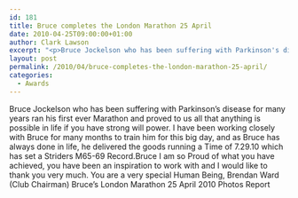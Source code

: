 ```yaml
---
id: 181
title: Bruce completes the London Marathon 25 April
date: 2010-04-25T09:00:00+01:00
author: Clark Lawson
excerpt: "<p>Bruce Jockelson who has been suffering with Parkinson's disease for many years ran his first ever Marathon and proved to us all that anything is possible in life if you have strong will power. I have been working closely with Bruce for many months to train him for this big day, and as Bruce has always done in life, he delivered the goods running a Time of 7.29.10 which has set a Striders M65-69 Record.Bruce I am so Proud of what you have achieved, you have been an inspiration to work with and I would like to thank you very much. You are a very special Human Being, Brendan Ward (Club Chairman) Bruce's London Marathon 25 April 2010 Photos Report</p>"
layout: post
permalink: /2010/04/bruce-completes-the-london-marathon-25-april/
categories:
  - Awards
---
```

Bruce Jockelson who has been suffering with Parkinson&#8217;s disease for many years ran his first ever Marathon and proved to us all that anything is possible in life if you have strong will power. I have been working closely with Bruce for many months to train him for this big day, and as Bruce has always done in life, he delivered the goods running a Time of 7.29.10 which has set a Striders M65-69 Record.Bruce I am so Proud of what you have achieved, you have been an inspiration to work with and I would like to thank you very much. You are a very special Human Being, Brendan Ward (Club Chairman) Bruce&#8217;s London Marathon 25 April 2010 Photos Report